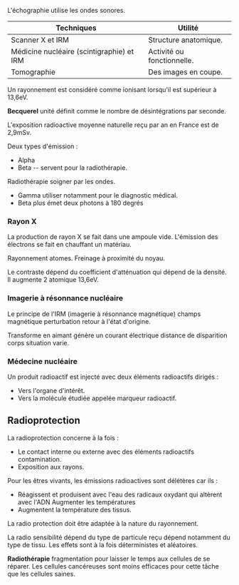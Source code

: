 L'échographie utilise les ondes sonores.

Techniques                                | Utilité
------------------------------------------|---------------------------
Scanner X et IRM                          | Structure anatomique.
Médicine nucléaire (scintigraphie) et IRM | Activité ou fonctionnelle.
Tomographie                               | Des images en coupe.

Un rayonnement est considéré comme ionisant lorsqu'il est supérieur à 13,6eV.

__Becquerel__ unité définit comme le nombre de désintégrations par seconde.

L'exposition radioactive moyenne naturelle reçu par an en France est de 2,9mSv.

Deux types d'émission :

* Alpha
* Beta -- servent pour la radiothérapie.

Radiothérapie soigner par les ondes.

* Gamma utiliser notamment pour le diagnostic médical.
* Beta plus émet deux photons à 180 degrés

### Rayon X

La production de rayon X se fait dans une ampoule vide. L'émission des électrons se fait en chauffant un matériau.

Rayonnement atomes. Freinage à proximité du noyau.

Le contraste dépend du coefficient d'atténuation qui dépend de la densité. Il augmente 2 atomique 13,6eV.

### Imagerie à résonnance nucléaire

Le principe de l'IRM (imagerie à résonnance magnétique) champs magnétique perturbation retour à l'état d'origine.

Transforme en aimant génère un courant électrique distance de disparition corps situation varie.

### Médecine nucléaire

Un produit radioactif est injecté avec deux éléments radioactifs dirigés :

* Vers l'organe d'intérêt.
* Vers la molécule étudiée appelée marqueur radioactif.

## Radioprotection

La radioprotection concerne à la fois :

* Le contact interne ou externe avec des éléments radioactifs contamination.
* Exposition aux rayons.

Pour les êtres vivants, les émissions radioactives sont délétères car ils :

* Réagissent et produisent avec l'eau des radicaux oxydant qui altèrent avec l'ADN Augmenter les températures
* Augmentent la température des tissus.

La radio protection doit être adaptée à la nature du rayonnement.

La radio sensibilité dépend du type de particule reçu dépend notamment du type de tissu. Les effets sont à la fois déterministes et aléatoires.

__Radiothérapie__ fragmentation pour laisser le temps aux cellules de se réparer. Les cellules cancéreuses sont moins efficaces pour cette tâche que les cellules saines.
